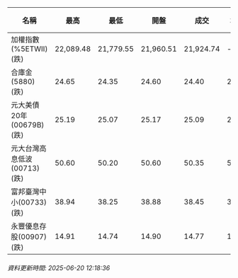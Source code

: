 | 名稱 | 最高 | 最低 | 開盤 | 成交 | 均價 | 成交金額(億) | 昨收 | 漲跌幅 | 漲跌 | 總量 | 昨量 | 振幅 |
| -------- | -------- | -------- | -------- |-------- | -------- | -------- |-------- |-------- |-------- | -------- | -------- |-------- |
|加權指數(%5ETWII) (跌)|22,089.48|21,779.55|21,960.51|21,924.74|-|2,393.42|22,003.50|0.36%|78.76|3,983,310|0|1.41%|
|合庫金(5880) (跌)|24.65|24.35|24.60|24.40|24.43|0.575|24.50|0.41%|0.10|2,355|6,955|1.22%|
|元大美債20年(00679B) (跌)|25.19|25.07|25.17|25.09|25.12|4.07|25.19|0.40%|0.10|16,199|33,063|0.48%|
|元大台灣高息低波(00713) (跌)|50.60|50.20|50.60|50.35|50.39|7.91|50.55|0.40%|0.20|15,703|19,166|0.79%|
|富邦臺灣中小(00733) (跌)|38.94|38.25|38.88|38.45|38.44|0.267|38.88|1.11%|0.43|694|760|1.77%|
|永豐優息存股(00907) (跌)|14.91|14.74|14.90|14.77|14.79|0.136|14.90|0.87%|0.13|920|2,565|1.14%|
###### 資料更新時間: 2025-06-20 12:18:36